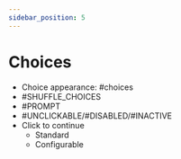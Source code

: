 ```yaml
---
sidebar_position: 5
---
```


# Choices

* Choice appearance: #choices
* #SHUFFLE_CHOICES
* #PROMPT
* #UNCLICKABLE/#DISABLED/#INACTIVE
* Click to continue
  * Standard
  * Configurable

